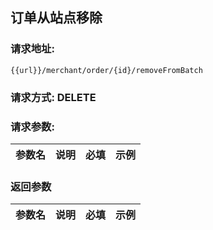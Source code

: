 ## 订单从站点移除
### 请求地址:
```
{{url}}/merchant/order/{id}/removeFromBatch
```
### 请求方式: DELETE  
### 请求参数:  

|参数名|说明|必填|示例|  
 |---|---|---|---|  
### 返回参数  

|参数名|说明|必填|示例|  
 |---|---|---|---|  
